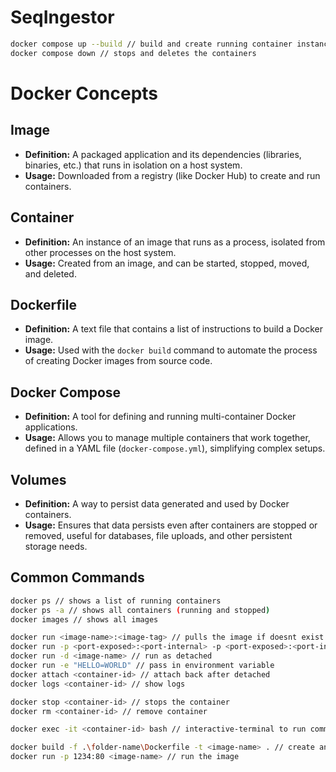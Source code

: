 # SeqIngestor

```bash
docker compose up --build // build and create running container instances
docker compose down // stops and deletes the containers
```

# Docker Concepts

## Image

- **Definition:** A packaged application and its dependencies (libraries, binaries, etc.) that runs in isolation on a host system.
- **Usage:** Downloaded from a registry (like Docker Hub) to create and run containers.

## Container

- **Definition:** An instance of an image that runs as a process, isolated from other processes on the host system.
- **Usage:** Created from an image, and can be started, stopped, moved, and deleted.

## Dockerfile

- **Definition:** A text file that contains a list of instructions to build a Docker image.
- **Usage:** Used with the `docker build` command to automate the process of creating Docker images from source code.

## Docker Compose

- **Definition:** A tool for defining and running multi-container Docker applications.
- **Usage:** Allows you to manage multiple containers that work together, defined in a YAML file (`docker-compose.yml`), simplifying complex setups.

## Volumes

- **Definition:** A way to persist data generated and used by Docker containers.
- **Usage:** Ensures that data persists even after containers are stopped or removed, useful for databases, file uploads, and other persistent storage needs.

## Common Commands

```bash
docker ps // shows a list of running containers
docker ps -a // shows all containers (running and stopped)
docker images // shows all images

docker run <image-name>:<image-tag> // pulls the image if doesnt exist locally and run
docker run -p <port-exposed>:<port-internal> -p <port-exposed>:<port-internal> // port mapping
docker run -d <image-name> // run as detached
docker run -e "HELLO=WORLD" // pass in environment variable
docker attach <container-id> // attach back after detached
docker logs <container-id> // show logs

docker stop <container-id> // stops the container
docker rm <container-id> // remove container

docker exec -it <container-id> bash // interactive-terminal to run commands

docker build -f .\folder-name\Dockerfile -t <image-name> . // create an image from Dockerfile
docker run -p 1234:80 <image-name> // run the image

```
